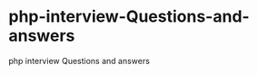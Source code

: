 php-interview-Questions-and-answers
===================================

php interview Questions and answers
